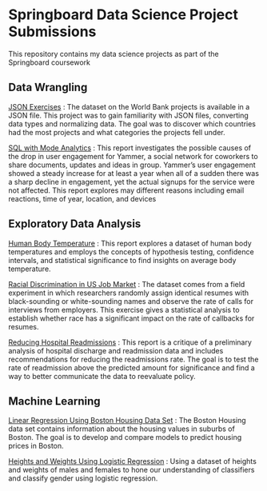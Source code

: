 # Springboard Data Science Project Submissions

This repository contains my data science projects as part of the Springboard coursework

## Data Wrangling

[JSON Exercises](https://github.com/SilasNeptune/springboard-submissions/blob/master/json-project.ipynb) : The dataset on the World Bank projects is available in a JSON file. This project was to gain familiarity with JSON files, converting data types and normalizing data. The goal was to discover which countries had the most projects and what categories the projects fell under.

[SQL with Mode Analytics](https://modeanalytics.com/silasnlee/reports/845747e0a884/runs/6bbe454807ce) : This report investigates the possible causes of the drop in user engagement for Yammer, a social network for coworkers to share documents, updates and ideas in group. Yammer’s user engagement showed a steady increase for at least a year when all of a sudden there was a sharp decline in engagement, yet the actual signups for the service were not affected. This report explores may different reasons including email reactions, time of year, location, and devices


## Exploratory Data Analysis

[Human Body Temperature](https://github.com/SilasNeptune/springboard-submissions/blob/master/Body_temp_inferential_statistics/inferential_statistics_body_temp.ipynb) : This report explores a dataset of human body temperatures and employs the concepts of hypothesis testing, confidence intervals, and statistical significance to find insights on average body temperature.


[Racial Discrimination in US Job Market](https://github.com/SilasNeptune/springboard-submissions/blob/master/Racial_Discrimination_EDA/inferential_statistics_racial_discrimination.ipynb) : The dataset comes from a field experiment in which researchers randomly assign identical resumes with black-sounding or white-sounding names and observe the rate of calls for interviews from employers. This exercise gives a statistical analysis to establish whether race has a significant impact on the rate of callbacks for resumes.

[Reducing Hospital Readmissions](https://github.com/SilasNeptune/springboard-submissions/blob/master/Hospital_Readmissions_EDA/sliderule_dsi_inferential_statistics_exercise_3.ipynb) : This report is a critique of a preliminary analysis of hospital discharge and readmission data and includes recommendations for reducing the readmissions rate. The goal is to test the rate of readmission above the predicted amount for significance and find a way to better communicate the data to reevaluate policy.

## Machine Learning

 [Linear Regression Using Boston Housing Data Set](https://github.com/SilasNeptune/springboard-submissions/blob/master/Linear_Regression_Boston_Housing/Boston_Housing_Linear_Regression.ipynb) : The Boston Housing data set contains information about the housing values in suburbs of Boston. The goal is to develop and compare models to predict housing prices in Boston.
 
 [Heights and Weights Using Logistic Regression](https://github.com/SilasNeptune/springboard-submissions/blob/master/Logistic_Regression_Height_and_Weight/Mini_Project_Logistic_Regression.ipynb) : Using a dataset of heights and weights of males and females to hone our understanding of classifiers and classify gender using logistic regression.
